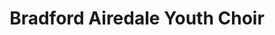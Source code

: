 ---
name: Bradford Airedale Youth Choir
title: Bradford Airedale Youth Choir
website: https://www.bradfordandairedaleyouthchoir.co.uk/
facebook: bradfordairedaleyouthchoir
instagram: bradfordairedaleyouthchoir
twitter: BAYCYouthChoir
email: baycstaff@gmail.com
logo: BradfordAiredaleYouthChoir.png
image: BradfordAiredaleYouthChoir.png
type: music-group
member: true
meets:
- meets-at: Beckfoot School
  meets-when: 5:35pm - 8:15pm
  frequency: regular-monday
short-description: "Contemporary choirs for young people aged 6-26 years, rehearsing
  in Bingley on Monday evenings. \n"
description: "An exciting group of contemporary choirs for young people aged 6-26
  years, rehearsing in Bingley on Monday evenings. \n\nOur mission? To make excellent
  vocal training fun, affordable and accessible to every young person with singing
  potential - because opportunities in music can change lives. \n\nWith over 50 members,
  we always have room for more.\nEveryone who loves to sing has a place at BAYC.\n\nJunior
  choir (6-10 year olds)  5:35pm - 6:35pm\n\nSenior Choir (11-16 year olds)  6:40pm
  - 8:15pm\n"
permalink: "/organisations/bradford_airedale_youth_choir.html"
layout: org_page
---